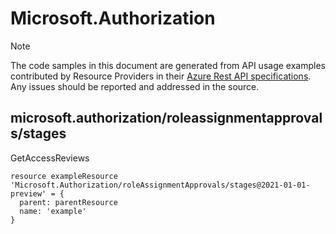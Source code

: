 # Microsoft.Authorization
  
> [!NOTE]
> The code samples in this document are generated from API usage examples contributed by Resource Providers in their [Azure Rest API specifications](https://github.com/Azure/azure-rest-api-specs). Any issues should be reported and addressed in the source.


## microsoft.authorization/roleassignmentapprovals/stages

GetAccessReviews
```bicep
resource exampleResource 'Microsoft.Authorization/roleAssignmentApprovals/stages@2021-01-01-preview' = {
  parent: parentResource 
  name: 'example'
}
```
